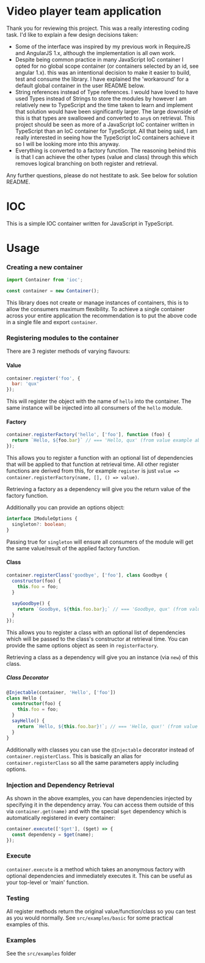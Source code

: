 # Video player team application

Thank you for reviewing this project. This was a really interesting coding task. I'd like to explain a few design decisions taken:
- Some of the interface was inspired by my previous work in RequireJS and AngularJS 1.x, although the implementation is all own work.
- Despite being common practice in many JavaScript IoC container I opted for no global scope container (or containers selected by an id, see angular 1.x). this was an intentional decision to make it easier to build, test and consume the library. I have explained the 'workaround' for a default global container in the user README below.
- String references instead of Type references. I would have loved to have used Types instead of Strings to store the modules by however I am relatively new to TypeScript and the time taken to learn and implement that solution would have been significantly larger. The large downside of this is that types are swallowed and converted to `any`s on retrieval. This project should be seen as more of a JavaScript IoC container written in TypeScript than an IoC container for TypeScript. All that being said, I am really interested in seeing how the TypeScript IoC containers achieve it so I will be looking more into this anyway.
- Everything is converted to a factory function. The reasoning behind this is that I can achieve the other types (value and class) through this which removes logical branching on both register and retrieval. 

Any further questions, please do not hestitate to ask. See below for solution README.

# IOC

This is a simple IOC container written for JavaScript in TypeScript.

# Usage

### Creating a new container

```js
import Container from 'ioc';

const container = new Container();
```
This library does not create or manage instances of containers, this is to allow the consumers maximum flexibility. To achieve a single container across your entire application the recommendation is to put the above code in a single file and export `container`.

### Registering modules to the container
There are 3 register methods of varying flavours:

#### Value
```js
container.register('foo', {
  bar: 'qux'
});
```
This will register the object with the name of `hello` into the container. The same instance will be injected into all consumers of the `hello` module. 

#### Factory
```js
container.registerFactory('hello', ['foo'], function (foo) {
  return `Hello, ${foo.bar}` // === 'Hello, qux' (from value example above)
});
```
This allows you to register a function with an optional list of dependencies that will be applied to that function at retrieval time. All other register functions are derived from this, for example `register` is just `value => container.registerFactory(name, [], () => value)`. 

Retrieving a factory as a dependency will give you the return value of the factory function. 

Additionally you can provide an options object:
```ts
interface IModuleOptions {
  singleton?: boolean;
}
```
Passing true for `singleton` will ensure all consumers of the module will get the same value/result of the applied factory function. 

#### Class
```js
container.registerClass('goodbye', ['foo'], class Goodbye {
  constructor(foo) {
    this.foo = foo;
  }
  
  sayGoodbye() {
    return `Goodbye, ${this.foo.bar};` // === 'Goodbye, qux' (from value example above)
  }
});
```
This allows you to register a class with an optional list of dependencies which will be passed to the class's constructor at retrieval time. You can provide the same options object as seen in `registerFactory`. 

Retrieving a class as a dependency will give you an instance (via `new`) of this class.

##### Class Decorator
```ts
@Injectable(container, 'Hello', ['foo'])
class Hello {
  constructor(foo) {
    this.foo = foo;
  }
  sayHello() {
    return `Hello, ${this.foo.bar}!`; // === 'Hello, qux!' (from value example above)
  }
}
```
Additionally with classes you can use the `@Injectable` decorator instead of `container.registerClass`. This is basically an alias for `container.registerClass` so all the same parameters apply including options.

### Injection and Dependency Retrieval
As shown in the above examples, you can have dependencies injected by specifying it in the dependency array. You can access them outside of this via `container.get(name)` and with the special `$get` dependency which is automatically registered in every container:
```js
container.execute(['$get'], ($get) => {
  const dependency = $get(name);
});
```

### Execute
`container.execute` is a method which takes an anonymous factory with optional dependencies and immediately executes it. This can be useful as your top-level or 'main' function.

### Testing
All register methods return the original value/function/class so you can test as you would normally. See `src/examples/basic` for some practical examples of this.

### Examples

See the `src/examples` folder
